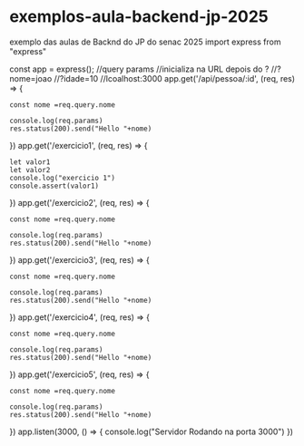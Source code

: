 # exemplos-aula-backend-jp-2025
exemplo das aulas de Backnd do JP do senac 2025
import express from "express"

const app = express();
 //query params
    //inicializa na URL depois do ?
    //?nome=joao
    //?idade=10
    //lcoalhost:3000
app.get('/api/pessoa/:id', (req, res) => {
   
    const nome =req.query.nome

    console.log(req.params)
    res.status(200).send("Hello "+nome)
})
app.get('/exercicio1', (req, res) => {
   
    let valor1 
    let valor2
    console.log("exercicio 1")
    console.assert(valor1)

})
app.get('/exercicio2', (req, res) => {
   
    const nome =req.query.nome

    console.log(req.params)
    res.status(200).send("Hello "+nome)
})
app.get('/exercicio3', (req, res) => {
   
    const nome =req.query.nome

    console.log(req.params)
    res.status(200).send("Hello "+nome)
})
app.get('/exercicio4', (req, res) => {
   
    const nome =req.query.nome

    console.log(req.params)
    res.status(200).send("Hello "+nome)
})
app.get('/exercicio5', (req, res) => {
   
    const nome =req.query.nome

    console.log(req.params)
    res.status(200).send("Hello "+nome)
})
app.listen(3000, () => {
    console.log("Servidor Rodando na porta 3000")
})

